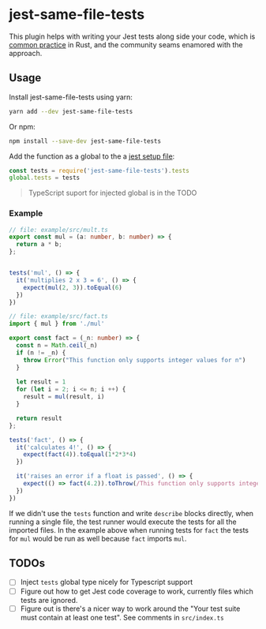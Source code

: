# jest-same-file-tests

This plugin helps with writing your Jest tests along side your code, which is [common practice](https://doc.rust-lang.org/beta/rust-by-example/testing/unit_testing.html) in Rust, and the community seams enamored with the approach.

## Usage 

Install jest-same-file-tests using yarn:

```bash
yarn add --dev jest-same-file-tests
```

Or npm:

```bash
npm install --save-dev jest-same-file-tests
```

Add the function as a global to the a [jest setup file](https://jestjs.io/docs/configuration#setupfiles-array):

```js
const tests = require('jest-same-file-tests').tests
global.tests = tests
```

> TypeScript suport for injected global is in the TODO

### Example

```typescript
// file: example/src/mult.ts
export const mul = (a: number, b: number) => {
  return a * b;
};


tests('mul', () => {
  it('multiplies 2 x 3 = 6', () => {
    expect(mul(2, 3)).toEqual(6)
  })
})
```

```typescript
// file: example/src/fact.ts
import { mul } from './mul'

export const fact = (_n: number) => {
  const n = Math.ceil(_n)
  if (n != _n) {
    throw Error("This function only supports integer values for n")
  }
  
  let result = 1
  for (let i = 2; i <= n; i ++) {
    result = mul(result, i)
  }

  return result
};

tests('fact', () => {
  it('calculates 4!', () => {
    expect(fact(4)).toEqual(1*2*3*4)
  })

  it('raises an error if a float is passed', () => {
    expect(() => fact(4.2)).toThrow(/This function only supports integer values/)
  })
})
```

If we didn't use the `tests` function and write `describe` blocks directly, when running a single file, the test runner would execute the tests for all the imported files. In the example above when running tests for `fact` the tests for `mul` would be run as well because `fact` imports `mul`.


## TODOs

- [ ] Inject `tests` global type nicely for Typescript support
- [ ] Figure out how to get Jest code coverage to work, currently files which tests are ignored.
- [ ] Figure out is there's a nicer way to work around the "Your test suite must contain at least one test". See comments in `src/index.ts`